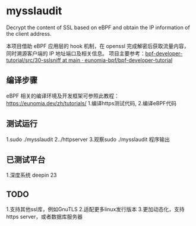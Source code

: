 # mysslaudit
Decrypt the content of SSL based on eBPF and obtain the IP information of the client address.

本项目借助 eBPF 应用层的 hook 机制，在 openssl 完成解密后获取流量内容，同时溯源客户端的 IP 地址端口及相关信息。
项目主要参考：[bpf-developer-tutorial/src/30-sslsniff at main · eunomia-bpf/bpf-developer-tutorial](https://github.com/eunomia-bpf/bpf-developer-tutorial/tree/main/src/30-sslsniff)

## 编译步骤
eBPF 相关的编译环境及开发框架可参照此教程：https://eunomia.dev/zh/tutorials/
1.编译https测试代码,
2.编译eBPF代码
## 测试运行
1.sudo ./mysslaudit
2../httpserver
3.观察sudo ./mysslaudit 程序输出

## 已测试平台
1.深度系统 deepin 23

## TODO
1.支持其他ssl库，例如GnuTLS
2.适配更多linux发行版本
3.更加动态化，支持https server，或者数据库服务器

